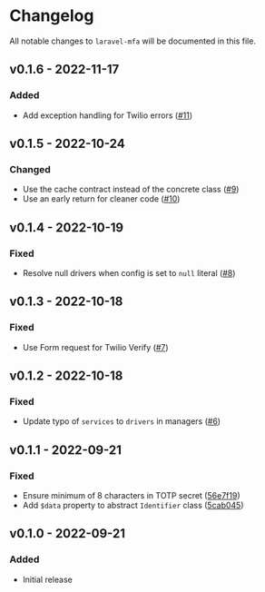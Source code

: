 # Changelog

All notable changes to `laravel-mfa` will be documented in this file.

## v0.1.6 - 2022-11-17

### Added
- Add exception handling for Twilio errors ([#11](https://github.com/worksome/laravel-mfa/pull/11))

## v0.1.5 - 2022-10-24

### Changed
- Use the cache contract instead of the concrete class ([#9](https://github.com/worksome/laravel-mfa/pull/9))
- Use an early return for cleaner code ([#10](https://github.com/worksome/laravel-mfa/pull/10))

## v0.1.4 - 2022-10-19

### Fixed
- Resolve null drivers when config is set to `null` literal ([#8](https://github.com/worksome/laravel-mfa/pull/8))

## v0.1.3 - 2022-10-18

### Fixed
- Use Form request for Twilio Verify ([#7](https://github.com/worksome/laravel-mfa/pull/7))

## v0.1.2 - 2022-10-18

### Fixed
- Update typo of `services` to `drivers` in managers ([#6](https://github.com/worksome/laravel-mfa/pull/6))

## v0.1.1 - 2022-09-21

### Fixed
- Ensure minimum of 8 characters in TOTP secret ([56e7f19](https://github.com/worksome/laravel-mfa/commit/56e7f19a409fde8556253c6e362d1fcb599174d7))
- Add `$data` property to abstract `Identifier` class ([5cab045](https://github.com/worksome/laravel-mfa/commit/5cab045677848417fd028068bf3e36760a58720d))

## v0.1.0 - 2022-09-21

### Added
- Initial release
